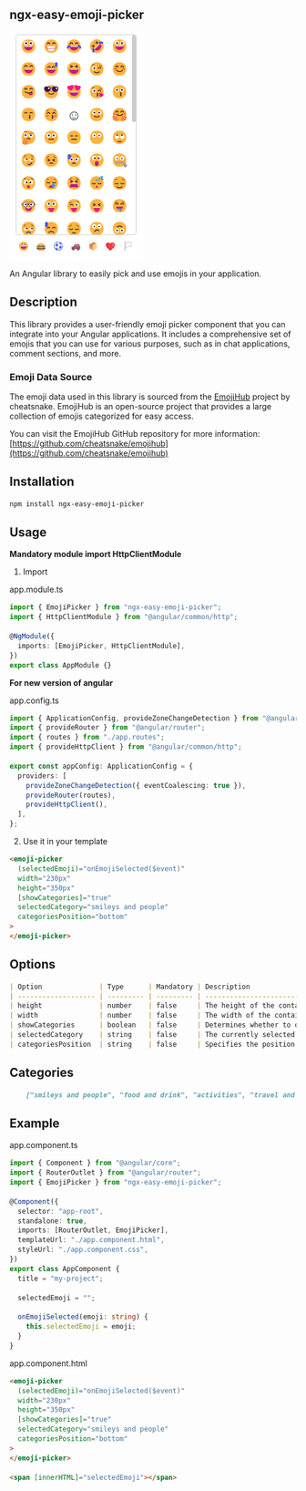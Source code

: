 ## ngx-easy-emoji-picker

![Example Image](https://github.com/PsySanchez/ngx-easy-emoji-picker/blob/master/src/emoji-picker.png)

An Angular library to easily pick and use emojis in your application.

## Description

This library provides a user-friendly emoji picker component that you can integrate into your Angular applications. It includes a comprehensive set of emojis that you can use for various purposes, such as in chat applications, comment sections, and more.

### Emoji Data Source

The emoji data used in this library is sourced from the [EmojiHub](https://github.com/cheatsnake/emojihub) project by cheatsnake. EmojiHub is an open-source project that provides a large collection of emojis categorized for easy access.

You can visit the EmojiHub GitHub repository for more information:
[https://github.com/cheatsnake/emojihub](https://github.com/cheatsnake/emojihub)

## Installation

```bash
npm install ngx-easy-emoji-picker
```

## Usage

**Mandatory module import HttpClientModule**

1.  Import

app.module.ts

```typescript
import { EmojiPicker } from "ngx-easy-emoji-picker";
import { HttpClientModule } from "@angular/common/http";

@NgModule({
  imports: [EmojiPicker, HttpClientModule],
})
export class AppModule {}
```

**For new version of angular**

app.config.ts

```typescript
import { ApplicationConfig, provideZoneChangeDetection } from "@angular/core";
import { provideRouter } from "@angular/router";
import { routes } from "./app.routes";
import { provideHttpClient } from "@angular/common/http";

export const appConfig: ApplicationConfig = {
  providers: [
    provideZoneChangeDetection({ eventCoalescing: true }),
    provideRouter(routes),
    provideHttpClient(),
  ],
};
```

2. Use it in your template

```html
<emoji-picker
  (selectedEmoji)="onEmojiSelected($event)"
  width="230px"
  height="350px"
  [showCategories]="true"
  selectedCategory="smileys and people"
  categoriesPosition="bottom"
>
</emoji-picker>
```

## Options

```markdown
| Option              | Type      | Mandatory | Description                                                                                                   |
| ------------------- | --------- | --------- | ------------------------------------------------------------------------------------------------------------- |
| height              | number    | false     | The height of the container holding the emojis in pixels. If not specified, a default height will be used.    |
| width               | number    | false     | The width of the container holding the emojis in pixels. If not specified, a default width will be used.      |
| showCategories      | boolean   | false     | Determines whether to display emoji categories. Set to `true` to show categories, `false` to hide them.       |
| selectedCategory    | string    | false     | The currently selected emoji category. This value is used to filter and display emojis accordingly.           |
| categoriesPosition  | string    | false     | Specifies the position of the emoji categories within the component (e.g., 'top', 'bottom', 'left', 'right'). |
```

## Categories

```markdown
    ["smileys and people", "food and drink", "activities", "travel and places", "objects",  "symbols", "flags"]
```

## Example

app.component.ts

```typescript
import { Component } from "@angular/core";
import { RouterOutlet } from "@angular/router";
import { EmojiPicker } from "ngx-easy-emoji-picker";

@Component({
  selector: "app-root",
  standalone: true,
  imports: [RouterOutlet, EmojiPicker],
  templateUrl: "./app.component.html",
  styleUrl: "./app.component.css",
})
export class AppComponent {
  title = "my-project";

  selectedEmoji = "";

  onEmojiSelected(emoji: string) {
    this.selectedEmoji = emoji;
  }
}
```

app.component.html

```html
<emoji-picker
  (selectedEmoji)="onEmojiSelected($event)"
  width="230px"
  height="350px"
  [showCategories]="true"
  selectedCategory="smileys and people"
  categoriesPosition="bottom"
>
</emoji-picker>

<span [innerHTML]="selectedEmoji"></span>
```
